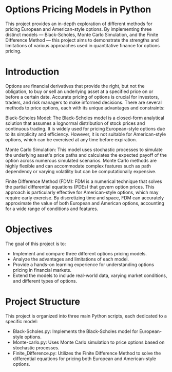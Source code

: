 # Options Pricing Models in Python
This project provides an in-depth exploration of different methods for pricing European and American-style options. By implementing three distinct models — Black-Scholes, Monte Carlo Simulation, and the Finite Difference Method — this project aims to demonstrate the strengths and limitations of various approaches used in quantitative finance for options pricing.

# Introduction
Options are financial derivatives that provide the right, but not the obligation, to buy or sell an underlying asset at a specified price on or before a certain date. Accurate pricing of options is crucial for investors, traders, and risk managers to make informed decisions. There are several methods to price options, each with its unique advantages and constraints:

Black-Scholes Model: The Black-Scholes model is a closed-form analytical solution that assumes a lognormal distribution of stock prices and continuous trading. It is widely used for pricing European-style options due to its simplicity and efficiency. However, it is not suitable for American-style options, which can be exercised at any time before expiration.

Monte Carlo Simulation: This model uses stochastic processes to simulate the underlying asset's price paths and calculates the expected payoff of the option across numerous simulated scenarios. Monte Carlo methods are highly flexible and can accommodate complex features such as path dependency or varying volatility but can be computationally expensive.

Finite Difference Method (FDM): FDM is a numerical technique that solves the partial differential equations (PDEs) that govern option prices. This approach is particularly effective for American-style options, which may require early exercise. By discretizing time and space, FDM can accurately approximate the value of both European and American options, accounting for a wide range of conditions and features.

# Objectives
The goal of this project is to:

- Implement and compare three different options pricing models.
- Analyze the advantages and limitations of each model.
- Provide a hands-on learning experience for understanding options pricing in financial markets.
- Extend the models to include real-world data, varying market conditions, and different types of options.

# Project Structure
This project is organized into three main Python scripts, each dedicated to a specific model:

- Black-Scholes.py: Implements the Black-Scholes model for European-style options.
- Monte-carlo.py: Uses Monte Carlo simulation to price options based on stochastic processes.
- Finite_Difference.py: Utilizes the Finite Difference Method to solve the differential equations for pricing both European and American-style options.
